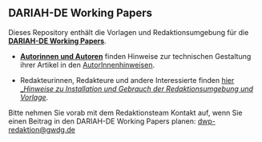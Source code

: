 ## DARIAH-DE Working Papers

Dieses Repository enthält die Vorlagen und Redaktionsumgebung für die __[DARIAH-DE Working Papers](https://de.dariah.eu/working-papers)__.


* __[Autorinnen und Autoren](DWP-Autorenhinweise.pdf)__ finden Hinweise zur technischen Gestaltung ihrer Artikel in den [AutorInnenhinweisen](DWP-Autorenhinweise.pdf).

* Redakteurinnen, Redakteure und andere Interessierte finden [hier __Hinweise zu Installation und Gebrauch der Redaktionsumgebung und Vorlage_](DWP-Redaktionsumgebung.pdf).


Bitte nehmen Sie vorab mit dem Redaktionsteam Kontakt auf, wenn Sie einen Beitrag in den DARIAH-DE Working Papers planen: dwp-redaktion@gwdg.de
